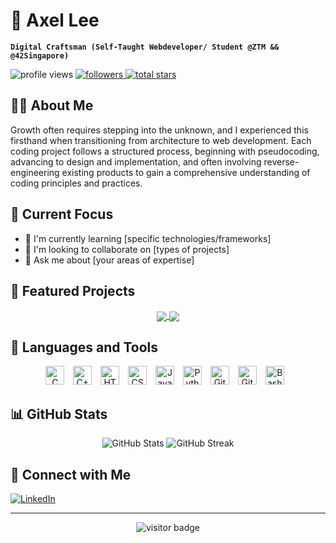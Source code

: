 # 🧗 Axel Lee

**`Digital Craftsman (Self-Taught Webdeveloper/ Student @ZTM && @42Singapore)`**

<p align="left">
   <img src="https://komarev.com/ghpvc/?username=axellee1994&label=Profile%20views&color=0e75b6&style=flat" alt="profile views" />
   <a href="https://github.com/axellee1994?tab=followers">
      <img alt="followers" title="Follow me on Github" src="https://custom-icon-badges.demolab.com/github/followers/axellee1994?color=236ad3&labelColor=1155ba&style=for-the-badge&logo=person-add&label=Follow&logoColor=white"/>
   </a>
   <a href="https://github.com/axellee1994?tab=repositories&sort=stargazers">
      <img alt="total stars" title="Total stars on GitHub" src="https://custom-icon-badges.demolab.com/github/stars/axellee1994?color=55960c&style=for-the-badge&labelColor=488207&logo=star"/>
   </a>
</p>

## 👨‍💻 About Me
Growth often requires stepping into the unknown, and I experienced this firsthand when transitioning from architecture to web development. Each coding project follows a structured process, beginning with pseudocoding, advancing to design and implementation, and often involving reverse-engineering existing products to gain a comprehensive understanding of coding principles and practices.

## 🎯 Current Focus
- 🌱 I'm currently learning [specific technologies/frameworks]
- 👯 I'm looking to collaborate on [types of projects]
- 💬 Ask me about [your areas of expertise]

## 🚀 Featured Projects

<div align="center">
  <a href="https://github.com/axellee1994/cub3D">
    <img align="center" src="https://github-readme-stats.vercel.app/api/pin/?username=axellee1994&repo=cub3D&theme=gruvbox" />
  </a>
  <a href="https://github.com/axellee1994/minishell">
    <img align="center" src="https://github-readme-stats.vercel.app/api/pin/?username=axellee1994&repo=minishell&theme=gruvbox" />
  </a>
</div>

## 🧰 Languages and Tools
<div align="center">
  <img alt="C" width="30px" style="padding-right:10px;" src="https://cdn.jsdelivr.net/gh/devicons/devicon/icons/c/c-original.svg" />
  <img alt="C++" width="30px" style="padding-right:10px;" src="https://cdn.jsdelivr.net/gh/devicons/devicon/icons/cplusplus/cplusplus-original.svg" />
  <img alt="HTML" width="30px" style="padding-right:10px;" src="https://cdn.jsdelivr.net/gh/devicons/devicon/icons/html5/html5-original.svg" />
  <img alt="CSS" width="30px" style="padding-right:10px;" src="https://cdn.jsdelivr.net/gh/devicons/devicon/icons/css3/css3-original.svg" />
  <img alt="JavaScript" width="30px" style="padding-right:10px;" src="https://cdn.jsdelivr.net/gh/devicons/devicon/icons/javascript/javascript-original.svg" />
  <img alt="Python" width="30px" style="padding-right:10px;" src="https://cdn.jsdelivr.net/gh/devicons/devicon/icons/python/python-original.svg" />
  <img alt="Git" width="30px" style="padding-right:10px;" src="https://cdn.jsdelivr.net/gh/devicons/devicon/icons/git/git-original.svg" />
  <img alt="GitHub" width="30px" style="padding-right:10px;" src="https://cdn.jsdelivr.net/gh/devicons/devicon/icons/github/github-original.svg" />
  <img alt="Bash" width="30px" style="padding-right:10px;" src="https://cdn.jsdelivr.net/gh/devicons/devicon/icons/bash/bash-original.svg" />
</div>

## 📊 GitHub Stats
<div align="center">
  <img src="https://github-readme-stats.vercel.app/api?username=axellee1994&show_icons=true&theme=gruvbox" alt="GitHub Stats" />
  <img src="https://streak-stats.demolab.com?user=axellee1994&theme=gruvbox&border_radius=4.5" alt="GitHub Streak" />
</div>

## 🤝 Connect with Me
<div align="left">
  <a href="[your-linkedin-url]">
    <img alt="LinkedIn" src="https://img.shields.io/badge/LinkedIn-0077B5?style=for-the-badge&logo=linkedin&logoColor=white" />
  </a>
  <!-- Add other social media badges as needed -->
</div>

---
<div align="center">
  <img src="https://visitor-badge.glitch.me/badge?page_id=axellee1994.axellee1994" alt="visitor badge" />
</div>
